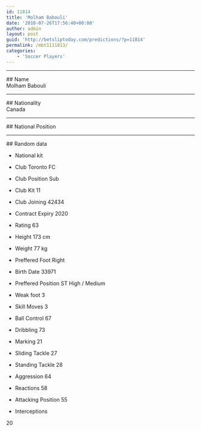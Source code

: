 ```yaml
---
id: 11814
title: 'Molham Babouli'
date: '2010-07-26T17:56:40+00:00'
author: admin
layout: post
guid: 'http://betsliptoday.com/predictions/?p=11814'
permalink: /mbt1111813/
categories:
    - 'Soccer Players'
---
```


- - - - - -

\## Name  
 Molham Babouli

- - - - - -

\## Nationality  
 Canada

- - - - - -

\## National Position

- - - - - -

\## Random data

- National kit
- Club
 Toronto FC

- Club Position
 Sub

- Club Kit
 11

- Club Joining
 42434

- Contract Expiry
 2020

- Rating
 63

- Height
 173 cm

- Weight
 77 kg

- Preffered Foot
 Right

- Birth Date
 33971

- Preffered Position
 ST High / Medium

- Weak foot
 3

- Skill Moves
 3

- Ball Control
 67

- Dribbling
 73

- Marking
 21

- Sliding Tackle
 27

- Standing Tackle
 28

- Aggression
 64

- Reactions
 58

- Attacking Position
 55

- Interceptions

 20